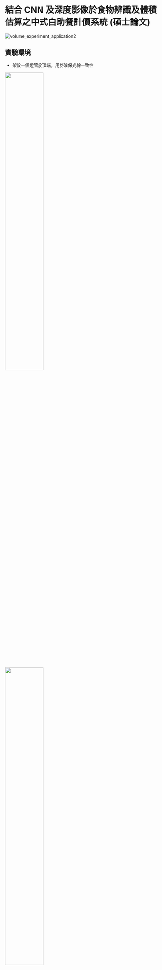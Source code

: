 # 結合 CNN 及深度影像於食物辨識及體積估算之中式自助餐計價系統 (碩士論文)
![volume_experiment_application2](https://user-images.githubusercontent.com/22574508/228484288-eab6b0c4-0399-4efc-aebc-8b0c1687deaf.PNG)

## 實驗環境
- 架設一個燈管於頂端，用於確保光線一致性

<img src="https://user-images.githubusercontent.com/22574508/228476098-d65b4185-563a-4c00-a8f8-842d7e92be1c.jpg" width="50%" height="50%"/>
<img src="https://user-images.githubusercontent.com/22574508/228476117-8a0e3d70-0776-4837-9d2c-3fc96b31d3b4.jpg" width="50%" height="50%"/>



## 資料蒐集
- 學校學生餐廳蒐集自助餐食物
- 共22種菜色

- 每種菜色皆80~110張影像，共2025張
- 拍攝時皆經過攪動或翻面和不同食物量，確保資料的多樣性
- 使用Kinect v2鏡頭

![dataset_intro](https://user-images.githubusercontent.com/22574508/228472344-287f7e73-39e4-4c1e-a9f1-486becf676c7.PNG)

## 系統架構
- Server使用Flask框架開發
- Client使用WPF.NET開發
- Client使用Kinect v2鏡頭獲取彩色影像及深度資訊
- 使用MySQL建立資料庫

![System Architecture Diagram](https://user-images.githubusercontent.com/22574508/228471499-be7805c7-525f-4543-8ac4-caa303a00e4e.png)

## 詳細內容可詳閱本論文
連結：https://hdl.handle.net/11296/d38n5r

## Demo Video
[![Watch the video](https://img.youtube.com/vi/-JXHqa8L2zg/hqdefault.jpg)](https://youtu.be/-JXHqa8L2zg)
